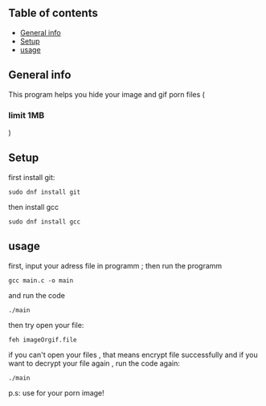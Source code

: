 ## Table of contents
* [General info](#general-info)
* [Setup](#setup)
* [usage](#usage)

## General info
This program helps you hide your image and gif porn files (<h3>limit 1MB</h3>)

## Setup
first install git:
```
sudo dnf install git
```
then install gcc
```
sudo dnf install gcc
```
## usage
first, input your adress file in programm ; then run the programm
```
gcc main.c -o main
```
and run the code
```
./main
```
then try open your file:
```
feh imageOrgif.file
```
if you can't open your files , that means encrypt file successfully
and if you want to decrypt your file again , run the code again:
```
./main
```

p.s: use for your porn image!
